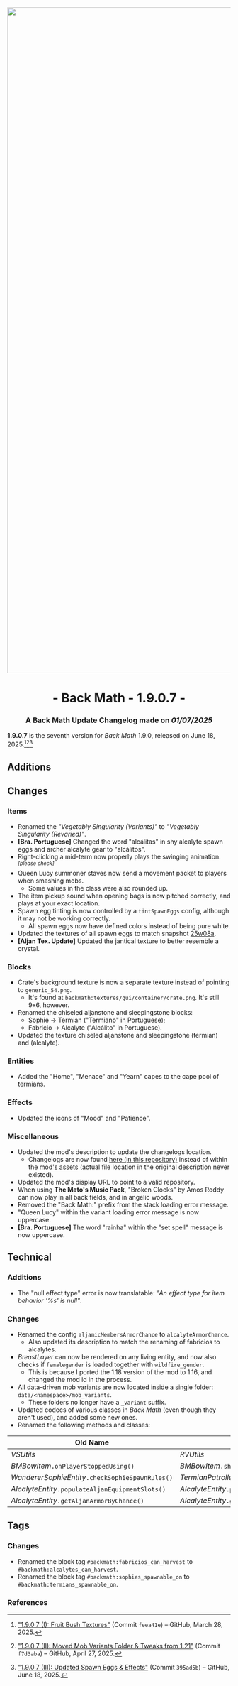 <div style="text-align: center;"> <img src=ChangelogPhoto.png width="1500"> </div>

# <div style="text-align: center;">- Back Math - 1.9.0.7 -</div>
### <div style="text-align: center;">A Back Math Update Changelog made on *01/07/2025*</div>

**1.9.0.7** is the seventh version for *Back Math* 1.9.0, released on June 18, 2025.[^1][^2][^3]

## Additions

## Changes
### Items
- Renamed the *"Vegetably Singularity (Variants)"* to *"Vegetably Singularity (Revaried)"*.
- **[Bra. Portuguese]** Changed the word "alcálitas" in shy alcalyte spawn eggs and archer alcalyte gear to "alcálitos".
- Right-clicking a mid-term now properly plays the swinging animation.<sup>*[please check]*</sup>
- Queen Lucy summoner staves now send a movement packet to players when smashing mobs.
  - Some values in the class were also rounded up.
- The item pickup sound when opening bags is now pitched correctly, and plays at your exact location.
- Spawn egg tinting is now controlled by a `tintSpawnEggs` config, although it may not be working correctly.
  - All spawn eggs now have defined colors instead of being pure white.
- Updated the textures of all spawn eggs to match snapshot [25w08a](https://minecraft.wiki/w/Java_Edition_25w08a).
- **[Aljan Tex. Update]** Updated the jantical texture to better resemble a crystal.

### Blocks
- Crate's background texture is now a separate texture instead of pointing to `generic_54.png`.
  - It's found at `backmath:textures/gui/container/crate.png`. It's still 9x6, however.
- Renamed the chiseled aljanstone and sleepingstone blocks:
  - Sophie -> Termian ("Termiano" in Portuguese);
  - Fabricio -> Alcalyte ("Alcálito" in Portuguese).
- Updated the texture chiseled aljanstone and sleepingstone (termian) and (alcalyte).

### Entities
- Added the "Home", "Menace" and "Yearn" capes to the cape pool of termians.

### Effects
- Updated the icons of "Mood" and "Patience".

### Miscellaneous
- Updated the mod's description to update the changelogs location.
  - Changelogs are now found [here (in this repository)](/Back%20Math/Changelogs) instead of within the [mod's assets](https://github.com/isabellawoods/Back-Math/blob/915b840c50eae4a99097ecc70a1d9661d1af2f99/src/main/resources/assets/backmath/changelogs/changelog_1.8.txt) (actual file location in the original description never existed).
- Updated the mod's display URL to point to a valid repository.
- When using **The Mato's Music Pack**, "Broken Clocks" by Amos Roddy can now play in all back fields, and in angelic woods.
- Removed the "Back Math:" prefix from the stack loading error message.
- "Queen Lucy" within the variant loading error message is now uppercase.
- **[Bra. Portuguese]** The word "rainha" within the "set spell" message is now uppercase.

## Technical
### Additions
- The "null effect type" error is now translatable: *"An effect type for item behavior '%s' is null"*.

### Changes
- Renamed the config `aljamicMembersArmorChance` to `alcalyteArmorChance`.
  - Also updated its description to match the renaming of fabricios to alcalytes.
- *BreastLayer* can now be rendered on any living entity, and now also checks if `femalegender` is loaded together with `wildfire_gender`.
  - This is because I ported the 1.18 version of the mod to 1.16, and changed the mod id in the process.
- All data-driven mob variants are now located inside a single folder: `data/<namespace>/mob_variants`.
  - These folders no longer have a `_variant` suffix.
- Updated codecs of various classes in *Back Math* (even though they aren't used), and added some new ones.
- Renamed the following methods and classes:

| Old Name | New Name |
|----------|----------|
| *VSUtils* | *RVUtils* |
| *BMBowItem*`.onPlayerStoppedUsing()` | *BMBowItem*`.shootArrow()` |
| *WandererSophieEntity*`.checkSophieSpawnRules()` | *TermianPatrollerEntity*`.checkTermianSpawnRules()` |
| *AlcalyteEntity*`.populateAljanEquipmentSlots()` | *AlcalyteEntity*`.populateAlcalyteEquipmentSlots()` |
| *AlcalyteEntity*`.getAljanArmorByChance()` | *AlcalyteEntity*`.getAlcalyteArmorByChance()` |

## Tags
### Changes
- Renamed the block tag `#backmath:fabricios_can_harvest` to `#backmath:alcalytes_can_harvest`.
- Renamed the block tag `#backmath:sophies_spawnable_on` to `#backmath:termians_spawnable_on`.

### References
[^1]: ["1.9.0.7 (I): Fruit Bush Textures"](https://github.com/isabellawoods/Back-Math/commit/feea41e0a2090cd2b0462dd575a814d878a77b51) (Commit `feea41e`) – GitHub, March 28, 2025.
[^2]: ["1.9.0.7 (II): Moved Mob Variants Folder & Tweaks from 1.21"](https://github.com/isabellawoods/Back-Math/commit/f7d3aba06ddc3a9a7b0f01cba8f3bc77a2a95923) (Commit `f7d3aba`) – GitHub, April 27, 2025.
[^3]: ["1.9.0.7 (III): Updated Spawn Eggs & Effects"](https://github.com/isabellawoods/Back-Math/commit/395ad5bea0a8cbb1a957db49b9f7c5cbcabc42d2) (Commit `395ad5b`) – GitHub, June 18, 2025.
